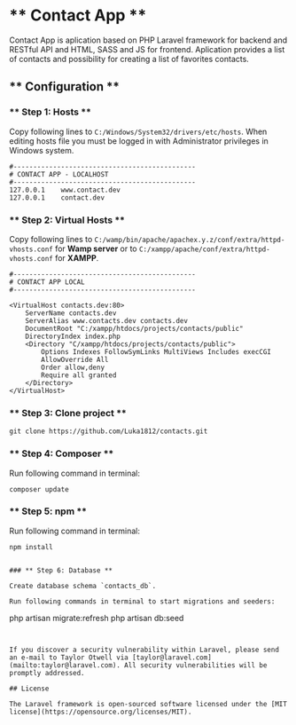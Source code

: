 # ** Contact App **

Contact App is aplication based on PHP Laravel framework for backend and RESTful API and HTML, SASS and JS for frontend. Aplication provides a list of contacts and possibility for creating a list of favorites contacts. 

## ** Configuration **

### ** Step 1: Hosts **

Copy following lines to `C:/Windows/System32/drivers/etc/hosts`. When editing hosts file you must be logged in with Administrator privileges in Windows system.

```
#----------------------------------------------
# CONTACT APP - LOCALHOST
#----------------------------------------------
127.0.0.1    www.contact.dev
127.0.0.1    contact.dev

```

### ** Step 2: Virtual Hosts **

Copy following lines to `C:/wamp/bin/apache/apachex.y.z/conf/extra/httpd-vhosts.conf` for **Wamp server** or to `C:/xampp/apache/conf/extra/httpd-vhosts.conf` for **XAMPP**.

```
#----------------------------------------------
# CONTACT APP LOCAL 
#----------------------------------------------

<VirtualHost contacts.dev:80>
    ServerName contacts.dev
    ServerAlias www.contacts.dev contacts.dev
    DocumentRoot "C:/xampp/htdocs/projects/contacts/public"
	DirectoryIndex index.php
	<Directory "C/xampp/htdocs/projects/contacts/public">
        Options Indexes FollowSymLinks MultiViews Includes execCGI
        AllowOverride All
		Order allow,deny
        Require all granted
    </Directory>
</VirtualHost>
```

### ** Step 3: Clone project **

```
git clone https://github.com/Luka1812/contacts.git
```

### ** Step 4: Composer **

Run following command in terminal:

```
composer update
```

### ** Step 5: npm **

Run following command in terminal:

```
npm install
```

```

### ** Step 6: Database **

Create database schema `contacts_db`.

Run following commands in terminal to start migrations and seeders:

```
php artisan migrate:refresh
php artisan db:seed
```


If you discover a security vulnerability within Laravel, please send an e-mail to Taylor Otwell via [taylor@laravel.com](mailto:taylor@laravel.com). All security vulnerabilities will be promptly addressed.

## License

The Laravel framework is open-sourced software licensed under the [MIT license](https://opensource.org/licenses/MIT).
